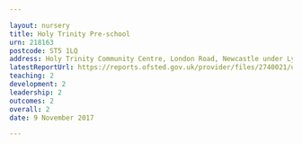 ```yaml
---

layout: nursery
title: Holy Trinity Pre-school
urn: 218163
postcode: ST5 1LQ
address: Holy Trinity Community Centre, London Road, Newcastle under Lyme, ST5 1LQ
latestReportUrl: https://reports.ofsted.gov.uk/provider/files/2740021/urn/218163.pdf
teaching: 2
development: 2
leadership: 2
outcomes: 2
overall: 2
date: 9 November 2017

---
```

